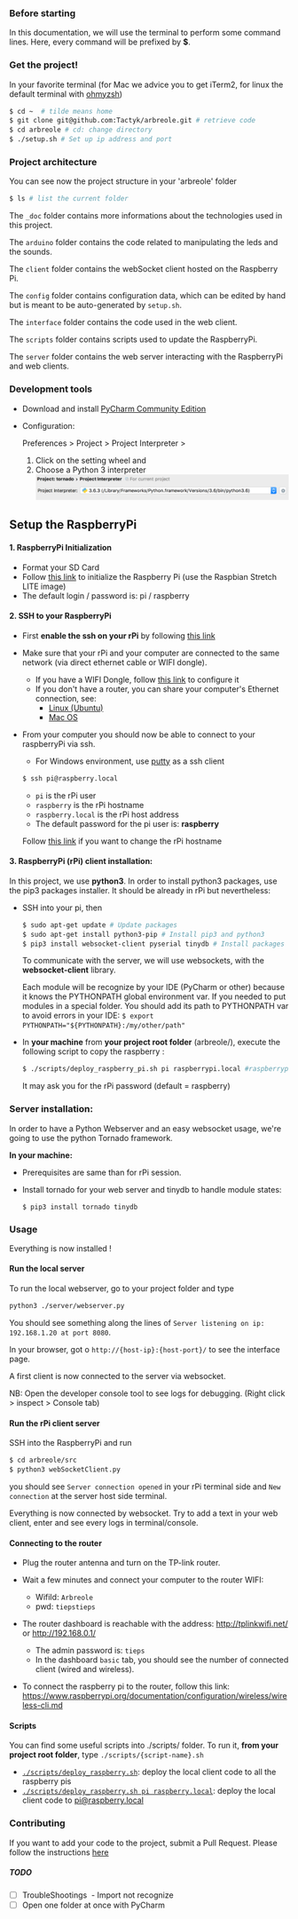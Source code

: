 ### Before starting

In this documentation, we will use the terminal to perform some command lines. Here, every command will be prefixed by **$**.

### Get the project!

In your favorite terminal (for Mac we advice you to get iTerm2, for linux the default terminal with [ohmyzsh](https://github.com/robbyrussell/oh-my-zsh))

```sh
$ cd ~  # tilde means home
$ git clone git@github.com:Tactyk/arbreole.git # retrieve code
$ cd arbreole # cd: change directory
$ ./setup.sh # Set up ip address and port
```

### Project architecture

You can see now the project structure in your 'arbreole' folder

```sh
$ ls # list the current folder
```

The `_doc` folder contains more informations about the technologies used in this project.

The `arduino` folder contains the code related to manipulating the leds and the sounds.

The `client` folder contains the webSocket client hosted on the Raspberry Pi.

The `config` folder contains configuration data, which can be edited by hand but is meant to be auto-generated by `setup.sh`.

The `interface` folder contains the code used in the web client.

The `scripts` folder contains scripts used to update the RaspberryPi.

The `server` folder contains the web server interacting with the RaspberryPi and web clients.

### Development tools

* Download and install [PyCharm Community Edition](https://www.jetbrains.com/pycharm/download/)

* Configuration:

  Preferences > Project > Project Interpreter >

  1. Click on the setting wheel and
  2. Choose a Python 3 interpreter ![Choose a Python 3 interpreter](./_doc/img/python_interpreter.png)

## Setup the RaspberryPi

#### 1. RaspberryPi Initialization

- Format your SD Card
- Follow [this link](https://www.raspberrypi.org/documentation/installation/installing-images/README.md) to initialize the Raspberry Pi (use the Raspbian Stretch LITE image)
- The default login / password is: pi / raspberry

#### 2. SSH to your RaspberryPi

* First **enable the ssh on your rPi** by following [this link](https://www.raspberrypi.org/documentation/remote-access/ssh/)

* Make sure that your rPi and your computer are connected to the same network (via direct ethernet cable or WIFI dongle).

  - If you have a WIFI Dongle, follow [this link](https://www.raspberrypi.org/documentation/configuration/wireless/wireless-cli.md) to configure it
  - If you don't have a router, you can share your computer's Ethernet connection, see:
    - [Linux (Ubuntu)](https://roughlea.wordpress.com/raspberry-pi-experiences/configure-the-raspberry-pi-to-share-a-linux-internet-connection/)
    - [Mac OS](https://medium.com/@tzhenghao/how-to-ssh-into-your-raspberry-pi-with-a-mac-and-ethernet-cable-636a197d055)


* From your computer you should now be able to connect to your raspberryPi via ssh.

  - For Windows environment, use [putty](https://www.makeuseof.com/tag/4-easy-ways-to-use-ssh-in-windows/) as a ssh client

  ```sh
  $ ssh pi@raspberry.local
  ```

  - `pi` is the rPi user
  - `raspberry` is the rPi hostname
  - `raspberry.local` is the rPi host address
  - The default password for the pi user is: **raspberry**

  Follow [this link](https://thepihut.com/blogs/raspberry-pi-tutorials/19668676-renaming-your-raspberry-pi-the-hostname) if you want to change the rPi hostname

#### 3. RaspberryPi (rPi) client installation:

In this project, we use **python3**. In order to install python3 packages, use the pip3 packages installer. It should be already in rPi but nevertheless:

* SSH into your pi, then

  ```sh
  $ sudo apt-get update # Update packages
  $ sudo apt-get install python3-pip # Install pip3 and python3
  $ pip3 install websocket-client pyserial tinydb # Install packages
  ```

  To communicate with the server, we will use websockets, with the **websocket-client** library.

  Each module will be recognize by your IDE (PyCharm or other) because it knows the PYTHONPATH global environment var.
  If you needed to put modules in a special folder. You should add its path to PYTHONPATH var to avoid errors in your IDE: `$ export PYTHONPATH="${PYTHONPATH}:/my/other/path"`

* In **your machine** from **your project root folder** (arbreole/), execute the following script to copy the raspberry :

  ```sh
  $ ./scripts/deploy_raspberry_pi.sh pi raspberrypi.local #raspberrypi.local is the rPi host address
  ```

  It may ask you for the rPi password (default = raspberry)


### Server installation:

In order to have a Python Webserver and an easy websocket usage, we're going to use the python Tornado framework.

**In your machine:**

* Prerequisites are same than for rPi session.

* Install tornado for your web server and tinydb to handle module states:

  ```
  $ pip3 install tornado tinydb
  ```

### Usage

Everything is now installed !

#### Run the local server

To run the local webserver, go to your project folder and type

```sh
python3 ./server/webserver.py
```

You should see something along the lines of `Server listening on ip: 192.168.1.20 at port 8080`.

In your browser, got o `http://{host-ip}:{host-port}/` to see the interface page.

A first client is now connected to the server via websocket.

NB: Open the developer console tool to see logs for debugging. (Right click > inspect > Console tab)

#### Run the rPi client server

SSH into the RaspberryPi and run

```sh
$ cd arbreole/src
$ python3 webSocketClient.py
```

you should see `Server connection opened` in your rPi terminal side and `New connection` at the server host side terminal.

Everything is now connected by websocket. Try to add a text in your web client, enter and see every logs in terminal/console.


#### Connecting to the router

* Plug the router antenna and turn on the TP-link router.
* Wait a few minutes and connect your computer to the router WIFI:
  * WifiId: `Arbreole`
  * pwd: `tiepstieps`

* The router dashboard is reachable with the address: http://tplinkwifi.net/ or http://192.168.0.1/
  * The admin password is: `tieps`
  * In the dashboard `basic` tab, you should see the number of connected client (wired and wireless).

* To connect the raspberry pi to the router, follow this link: https://www.raspberrypi.org/documentation/configuration/wireless/wireless-cli.md



#### Scripts

You can find some useful scripts into ./scripts/ folder. To run it, **from your project root folder**, type `./scripts/{script-name}.sh`

* [`./scripts/deploy_raspberry.sh`](./scripts/deploy_raspberry.sh): deploy the local client code to all the raspberry pis
* [`./scripts/deploy_raspberry.sh pi raspberry.local`](./scripts/deploy_raspberry.sh): deploy the local client code to pi@raspberry.local

### Contributing

If you want to add your code to the project, submit a Pull Request. Please follow the instructions [here](./_doc/using_git.md#pull-requests)

##### TODO

* [ ] TroubleShootings  - Import not recognize
* [ ] Open one folder at once with PyCharm
